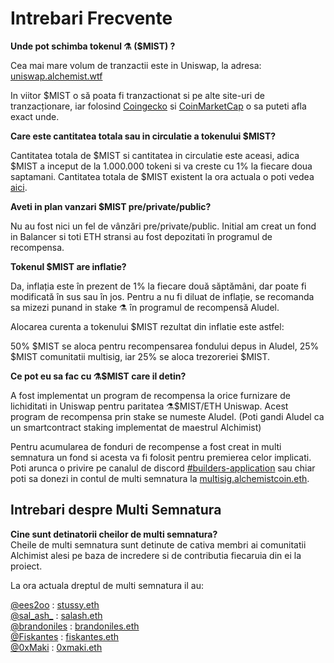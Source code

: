 # Intrebari Frecvente

**Unde pot schimba tokenul ⚗️ \($MIST\) ?**

Cea mai mare volum de tranzactii este in Uniswap, la adresa: [uniswap.alchemist.wtf](https://app.uniswap.org/#/swap?inputCurrency=0x88acdd2a6425c3faae4bc9650fd7e27e0bebb7ab&use=V2)

In viitor $MIST o să poata fi tranzactionat si pe alte site-uri de tranzacționare, iar folosind [Coingecko](https://www.coingecko.com/en/coins/alchemist) si [CoinMarketCap](https://coinmarketcap.com/currencies/alchemist/) o sa puteti afla exact unde.

**Care este cantitatea totala sau in circulatie a tokenului $MIST?**

Cantitatea totala de $MIST si cantitatea in circulatie este aceasi, adica $MIST a inceput de la 1.000.000 tokeni si va creste cu 1% la fiecare doua saptamani. Cantitatea totala de $MIST existent la ora actuala o poti vedea [aici](https://etherscan.io/token/0x88acdd2a6425c3faae4bc9650fd7e27e0bebb7ab).

**Aveti in plan vanzari $MIST pre/private/public?**

Nu au fost nici un fel de vânzări pre/private/public. Initial am creat un fond in Balancer si toti ETH stransi au fost depozitati în programul de recompensa.

**Tokenul $MIST are inflatie?**

Da, inflația este în prezent de 1% la fiecare două săptămâni, dar poate fi modificată în sus sau în jos. Pentru a nu fi diluat de inflație, se recomanda sa mizezi punand in stake ⚗️ în programul de recompensă Aludel.

Alocarea curenta a tokenului $MIST rezultat din inflatie este astfel:

50% $MIST se aloca pentru recompensarea fondului depus in Aludel, 25% $MIST comunitatii multisig, iar 25% se aloca trezoreriei $MIST.

**Ce pot eu sa fac cu ⚗️$MIST care il detin?**

A fost implementat un program de recompensa la orice furnizare de lichiditati in Uniswap pentru paritatea ⚗️$MIST/ETH Uniswap. Acest program de recompensa prin stake se numeste Aludel. \(Poti gandi Aludel ca un smartcontract staking implementat de maestrul Alchimist\)

Pentru acumularea de fonduri de recompense a fost creat in multi semnatura un fond si acesta va fi folosit pentru premierea celor implicati. Poti arunca o privire pe canalul de discord [\#builders-application](https://discord.gg/92hQDCw25u) sau chiar poti sa donezi in contul de multi semnatura la [multisig.alchemistcoin.eth](https://etherscan.io/address/multisig.alchemistcoin.eth).

## Intrebari despre Multi Semnatura <a id="Multisig-FAQ"></a>

**Cine sunt detinatorii cheilor de multi semnatura?**  
Cheile de multi semnatura sunt detinute de cativa membri ai comunitatii Alchimist alesi pe baza de incredere si de contributia fiecaruia din ei la proiect.

La ora actuala dreptul de multi semnatura il au:

[@ees2oo](https://twitter.com/ees2oo) : [stussy.eth](https://etherscan.io/address/stussy.eth)  
[@sal\_ash\_](https://twitter.com/sal_ash_) : [salash.eth](https://etherscan.io/address/salash.eth)  
[@brandoniles](https://twitter.com/brandoniles) : [brandoniles.eth](https://etherscan.io/address/brandoniles.eth)  
[@Fiskantes](https://twitter.com/Fiskantes) : [fiskantes.eth](https://etherscan.io/address/fiskantes.eth)  
[@0xMaki](https://twitter.com/0xMaki) : [0xmaki.eth](https://etherscan.io/address/0xmaki.eth)

